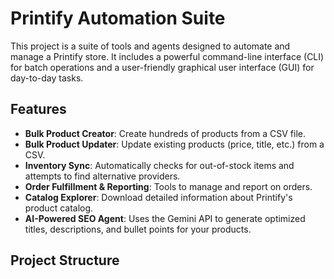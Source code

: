 # Printify Automation Suite

This project is a suite of tools and agents designed to automate and manage a Printify store. It includes a powerful command-line interface (CLI) for batch operations and a user-friendly graphical user interface (GUI) for day-to-day tasks.

## Features

* **Bulk Product Creator**: Create hundreds of products from a CSV file.
* **Bulk Product Updater**: Update existing products (price, title, etc.) from a CSV.
* **Inventory Sync**: Automatically checks for out-of-stock items and attempts to find alternative providers.
* **Order Fulfillment & Reporting**: Tools to manage and report on orders.
* **Catalog Explorer**: Download detailed information about Printify's product catalog.
* **AI-Powered SEO Agent**: Uses the Gemini API to generate optimized titles, descriptions, and bullet points for your products.

## Project Structure

